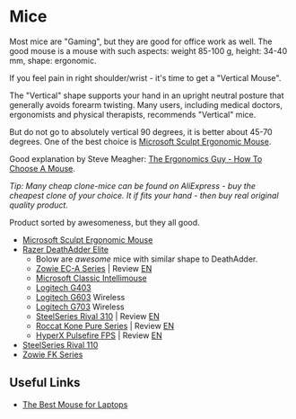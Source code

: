 # Mice

Most mice are "Gaming", but they are good for office work as well.
The good mouse is a mouse with such aspects: weight 85-100 g, height: 34-40 mm, shape: ergonomic.

If you feel pain in right shoulder/wrist - it's time to get a "Vertical Mouse".

The "Vertical" shape supports your hand in an upright neutral posture
that generally avoids forearm twisting.
Many users, including medical doctors, ergonomists and physical therapists,
recommends "Vertical" mice.

But do not go to absolutely vertical 90 degrees, it is better about 45-70 degrees.
One of the best choice is [Microsoft Sculpt Ergonomic Mouse](sculpt_ergonomic_mouse/README.md).

Good explanation by Steve Meagher: [The Ergonomics Guy - How To Choose A Mouse](https://youtu.be/Ikzp22bNxOs).


*Tip: Many cheap clone-mice can be found on AliExpress - buy the cheapest clone of your choice. It if fits your hand - then buy real original quality product.*


Product sorted by awesomeness, but they all good.

- [Microsoft Sculpt Ergonomic Mouse](sculpt_ergonomic_mouse/README.md)
- [Razer DeathAdder Elite](razer_deathadder/README.md)
  * Bolow are _awesome_ mice with similar shape to DeathAdder.
  * [Zowie EC-A Series](https://zowie.benq.com/en/product/mouse/ec/ec2-a.html) | Review [EN](https://youtu.be/QHxUvNIVy1k)
  * [Microsoft Classic Intellimouse](microsoft_classic_intellimouse/README.md)
  * [Logitech G403](https://www.logitechg.com/en-us/product/g403-prodigy-wired-gaming-mouse)
  * [Logitech G603](https://www.logitechg.com/en-us/product/g603-lightspeed-wireless-gaming-mouse) Wireless
  * [Logitech G703](https://www.logitechg.com/en-us/product/g703-wireless-gaming-mouse) Wireless
  * [SteelSeries Rival 310](https://steelseries.com/gaming-mice/rival-310) | Review [EN](https://youtu.be/i62CDjEbhLo)
  * [Roccat Kone Pure Series](https://www.roccat.org/en-US/Products/Gaming-Mice/Kone-Pure-Series/Kone-Pure-Owl-Eye/) | Review [EN](https://youtu.be/Ck-nXyhRJMA)
  * [HyperX Pulsefire FPS](https://www.hyperxgaming.com/en/mice/pulsefire-fps-gaming-mouse) | Review [EN](https://youtu.be/ZfQmyU_qJG8)
- [SteelSeries Rival 110](SteelSeries_Rival_110/README.md)
- [Zowie FK Series](https://zowie.benq.com/en/product/mouse/fk/fk2.html)

## Useful Links
- [The Best Mouse for Laptops](https://youtu.be/tNCwvihWO78)
